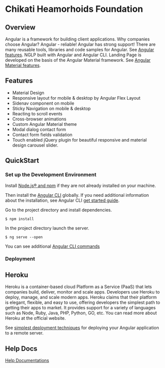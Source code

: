 # Chikati Heamorhoids Foundation


## Overview

Angular is a framework for building client applications. Why companies choose Angular? Angular - reliable! Angular has strong support! There are many reusable tools, libraries and code samples for Angular. See [Angular features](https://angular.io/features).
NGLP built with Angular and Angular CLI. Landing Page is developed on the basis of the Angular Material framework. See [Angular Material features](https://material.angular.io/).

## Features

* Material Design
* Responsive layout for mobile & desktop by Angular Flex Layout
* Sidenav component on mobile
* Sticky Navigation on mobile & desktop
* Reacting to scroll events
* Cross-browser animations
* Custom Angular Material theme
* Modal dialog contact form
* Contact form fields validation
* Touch enabled jQuery plugin for beautiful responsive and material design carousel slider.


## QuickStart

### Set up the Development Environment

Install [Node.js® and npm](https://nodejs.org/en/download/) if they are not already installed on your machine.

Then install the [Angular CLI](https://github.com/angular/angular-cli) globally. If you need additional information about the installation, see Angular CLI [get started guide](https://github.com/angular/angular-cli/wiki#getting-started).

Go to the project directory and install dependencies.

```
$ npm install

```

In the project directory launch the server. 

```
$ ng serve --open

```

You can see additional [Angular CLI commands](https://github.com/angular/angular-cli/wiki#additional-commands)

### Deployment

## Heroku
Heroku is a container-based cloud Platform as a Service (PaaS) that lets companies build, deliver, monitor and scale apps. Developers use Heroku to deploy, manage, and scale modern apps. Heroku claims that their platform is elegant, flexible, and easy to use, offering developers the simplest path to getting their apps to market. It provides support for a variety of languages such as Node, Ruby, Java, PHP, Python, GO, etc. You can read more about Heroku at the official website.


See [simplest deployment techniques](https://angular.io/guide/deployment) for deploying your Angular application to a remote server.

## Help Docs

[Help Documentations](https://evgensharyy.github.io/nglp_doc/#helpdocs)
